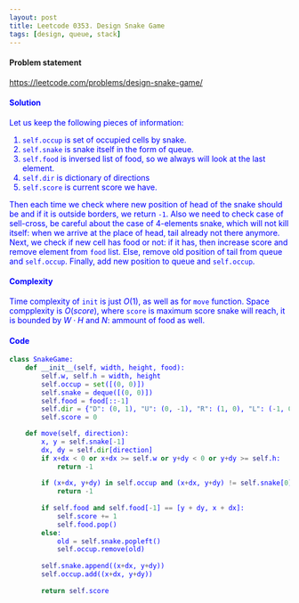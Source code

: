 ```yaml
---
layout: post
title: Leetcode 0353. Design Snake Game
tags: [design, queue, stack]
---
```


#### Problem statement

<a href="https://leetcode.com/problems/design-snake-game/"> <font color = blue>https://leetcode.com/problems/design-snake-game/

#### Solution
Let us keep the following pieces of information:
1. `self.occup` is set of occupied cells by snake.
2. `self.snake` is snake itself in the form of queue.
3. `self.food` is inversed list of food, so we always will look at the last element.
4. `self.dir` is dictionary of directions
5. `self.score` is current score we have.

Then each time we check where new position of head of the snake should be and if it is outside borders, we return `-1`. Also we need to check case of sell-cross, be careful about the case of $4$-elements snake, which will not kill itself: when we arrive at the place of head, tail already not there anymore. Next, we check if new cell has food or not: if it has, then increase score and remove element from `food` list. Else, remove old position of tail from queue and `self.occup`. Finally, add new position to queue and `self.occup`.

#### Complexity
Time complexity of `init` is just $O(1)$, as well as for `move` function. Space compplexity is $O(score)$, where `score` is maximum score snake will reach, it is bounded by $W\cdot H$ and $N$: ammount of food as well.

#### Code
```python
class SnakeGame:
    def __init__(self, width, height, food):
        self.w, self.h = width, height
        self.occup = set([(0, 0)])
        self.snake = deque([(0, 0)])
        self.food = food[::-1]
        self.dir = {"D": (0, 1), "U": (0, -1), "R": (1, 0), "L": (-1, 0)}
        self.score = 0      

    def move(self, direction):
        x, y = self.snake[-1]
        dx, dy = self.dir[direction]
        if x+dx < 0 or x+dx >= self.w or y+dy < 0 or y+dy >= self.h:
            return -1
        
        if (x+dx, y+dy) in self.occup and (x+dx, y+dy) != self.snake[0]:
            return -1   
        
        if self.food and self.food[-1] == [y + dy, x + dx]:
            self.score += 1
            self.food.pop()
        else:
            old = self.snake.popleft()
            self.occup.remove(old)
            
        self.snake.append((x+dx, y+dy))
        self.occup.add((x+dx, y+dy))
            
        return self.score
```
